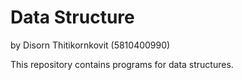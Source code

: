 # Data Structure

by Disorn  Thitikornkovit (5810400990)

This repository contains programs for data structures.